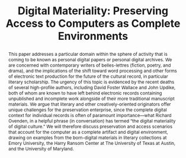 ---
abstract: This paper addresses a particular domain within the sphere of activity that
  is coming to be known as personal digital papers or personal digital archives. We
  are concerned with contemporary writers of belles-lettres (fiction, poetry, and
  drama), and the implications of the shift toward word processing and other forms
  of electronic text production for the future of the cultural record, in particular
  literary scholarship. The urgency of this topic is evidenced by the recent deaths
  of several high-profile authors, including David Foster Wallace and John Updike,
  both of whom are known to have left behind electronic records containing unpublished
  and incomplete work alongside of their more traditional manuscript materials. We
  argue that literary and other creatively-oriented originators offer unique challenges
  for the preservation enterprise, since the complete digital context for individual
  records is often of paramount importance—what Richard Ovenden, in a helpful phrase
  (in conversation) has termed “the digital materiality of digital culture.” We will
  therefore discuss preservation and access scenarios that account for the computer
  as a complete artifact and digital environment, drawing on examples from the born-digital
  materials in literary collections at Emory University, the Harry Ransom Center at
  The University of Texas at Austin, and the University of Maryland.
creators:
- Farr, Erika L.
- Nelson, Naomi
- Peters, Catherine Stollar
- Kraus, Kari M.
- Reside, Doug
- Kirschenbaum, Matthew
- Redwine, Gabriela
date: null
document_url: https://services.phaidra.univie.ac.at/api/object/o:294010/download
grand_parent: iPRES
institutions: []
keywords:
- san francisco
landing_page_url: https://phaidra.univie.ac.at/o:294010
language: eng
layout: publication
license: CC BY-SA 3.0 AT
notes_url: null
parent: iPRES 2009
presentation_url: null
publication_type: paper
size: 732253
source_name: iPRES
title: 'Digital Materiality: Preserving Access to Computers as Complete Environments'
year: 2009
---